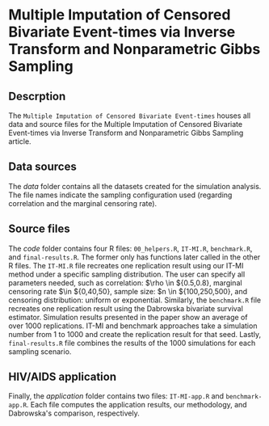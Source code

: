# Multiple Imputation of Censored  Bivariate Event-times via Inverse Transform and Nonparametric Gibbs Sampling

## Descrption 

The `Multiple Imputation of Censored Bivariate Event-times` houses all data and source files for the Multiple Imputation of Censored  Bivariate Event-times via Inverse Transform and Nonparametric Gibbs Sampling article. 

## Data sources
 
The *data* folder contains all the datasets created for the simulation analysis. The file names indicate the sampling configuration used (regarding correlation and the marginal censoring rate). 

## Source files

The *code* folder contains four R files: `00_helpers.R`, `IT-MI.R`, `benchmark.R`, and `final-results.R`. The former only has functions later called in the other R files. The `IT-MI.R` file recreates one replication result using our IT-MI method under a specific sampling distribution. The user can specify all parameters needed, such as correlation: $\rho \in ${0.5,0.8}, marginal censoring rate $\in ${0,40,50}, sample size: $n \in ${100,250,500}, and censoring distribution: uniform or exponential. Similarly, the `benchmark.R` file recreates one replication result using the Dabrowska bivariate survival estimator. Simulation results presented in the paper show an average of over 1000 replications. IT-MI and benchmark approaches take a simulation number from 1 to 1000 and create the replication result for that seed. Lastly, `final-results.R` file combines the results of the 1000 simulations for each sampling scenario.

## HIV/AIDS application 

Finally, the *application* folder contains two files: `IT-MI-app.R` and `benchmark-app.R`. Each file computes the application results, our methodology, and Dabrowska's comparison, respectively. 
